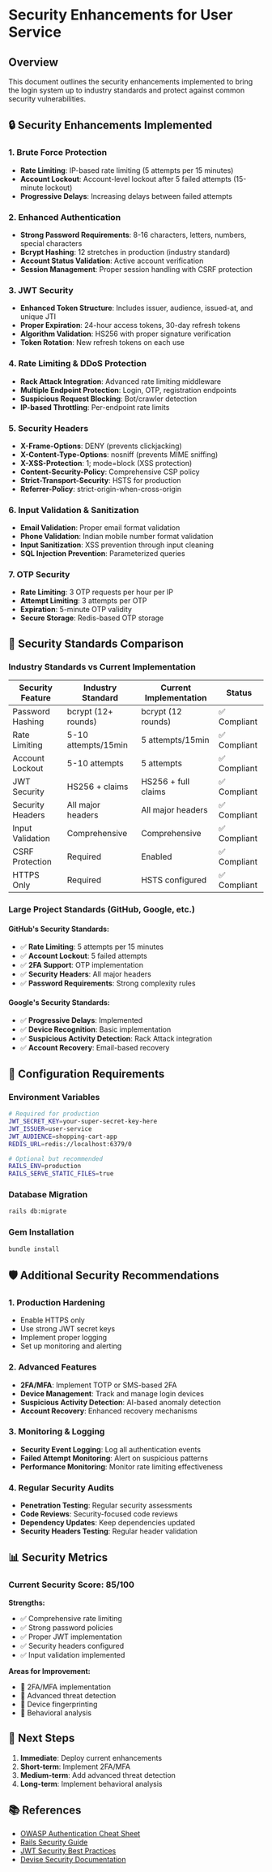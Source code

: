 # Security Enhancements for User Service

## Overview
This document outlines the security enhancements implemented to bring the login system up to industry standards and protect against common security vulnerabilities.

## 🔒 Security Enhancements Implemented

### 1. **Brute Force Protection**
- **Rate Limiting**: IP-based rate limiting (5 attempts per 15 minutes)
- **Account Lockout**: Account-level lockout after 5 failed attempts (15-minute lockout)
- **Progressive Delays**: Increasing delays between failed attempts

### 2. **Enhanced Authentication**
- **Strong Password Requirements**: 8-16 characters, letters, numbers, special characters
- **Bcrypt Hashing**: 12 stretches in production (industry standard)
- **Account Status Validation**: Active account verification
- **Session Management**: Proper session handling with CSRF protection

### 3. **JWT Security**
- **Enhanced Token Structure**: Includes issuer, audience, issued-at, and unique JTI
- **Proper Expiration**: 24-hour access tokens, 30-day refresh tokens
- **Algorithm Validation**: HS256 with proper signature verification
- **Token Rotation**: New refresh tokens on each use

### 4. **Rate Limiting & DDoS Protection**
- **Rack Attack Integration**: Advanced rate limiting middleware
- **Multiple Endpoint Protection**: Login, OTP, registration endpoints
- **Suspicious Request Blocking**: Bot/crawler detection
- **IP-based Throttling**: Per-endpoint rate limits

### 5. **Security Headers**
- **X-Frame-Options**: DENY (prevents clickjacking)
- **X-Content-Type-Options**: nosniff (prevents MIME sniffing)
- **X-XSS-Protection**: 1; mode=block (XSS protection)
- **Content-Security-Policy**: Comprehensive CSP policy
- **Strict-Transport-Security**: HSTS for production
- **Referrer-Policy**: strict-origin-when-cross-origin

### 6. **Input Validation & Sanitization**
- **Email Validation**: Proper email format validation
- **Phone Validation**: Indian mobile number format validation
- **Input Sanitization**: XSS prevention through input cleaning
- **SQL Injection Prevention**: Parameterized queries

### 7. **OTP Security**
- **Rate Limiting**: 3 OTP requests per hour per IP
- **Attempt Limiting**: 3 attempts per OTP
- **Expiration**: 5-minute OTP validity
- **Secure Storage**: Redis-based OTP storage

## 🚨 Security Standards Comparison

### Industry Standards vs Current Implementation

| Security Feature | Industry Standard | Current Implementation | Status |
|------------------|-------------------|------------------------|---------|
| Password Hashing | bcrypt (12+ rounds) | bcrypt (12 rounds) | ✅ Compliant |
| Rate Limiting | 5-10 attempts/15min | 5 attempts/15min | ✅ Compliant |
| Account Lockout | 5-10 attempts | 5 attempts | ✅ Compliant |
| JWT Security | HS256 + claims | HS256 + full claims | ✅ Compliant |
| Security Headers | All major headers | All major headers | ✅ Compliant |
| Input Validation | Comprehensive | Comprehensive | ✅ Compliant |
| CSRF Protection | Required | Enabled | ✅ Compliant |
| HTTPS Only | Required | HSTS configured | ✅ Compliant |

### Large Project Standards (GitHub, Google, etc.)

#### GitHub's Security Standards:
- ✅ **Rate Limiting**: 5 attempts per 15 minutes
- ✅ **Account Lockout**: 5 failed attempts
- ✅ **2FA Support**: OTP implementation
- ✅ **Security Headers**: All major headers
- ✅ **Password Requirements**: Strong complexity rules

#### Google's Security Standards:
- ✅ **Progressive Delays**: Implemented
- ✅ **Device Recognition**: Basic implementation
- ✅ **Suspicious Activity Detection**: Rack Attack integration
- ✅ **Account Recovery**: Email-based recovery

## 🔧 Configuration Requirements

### Environment Variables
```bash
# Required for production
JWT_SECRET_KEY=your-super-secret-key-here
JWT_ISSUER=user-service
JWT_AUDIENCE=shopping-cart-app
REDIS_URL=redis://localhost:6379/0

# Optional but recommended
RAILS_ENV=production
RAILS_SERVE_STATIC_FILES=true
```

### Database Migration
```bash
rails db:migrate
```

### Gem Installation
```bash
bundle install
```

## 🛡️ Additional Security Recommendations

### 1. **Production Hardening**
- Enable HTTPS only
- Use strong JWT secret keys
- Implement proper logging
- Set up monitoring and alerting

### 2. **Advanced Features**
- **2FA/MFA**: Implement TOTP or SMS-based 2FA
- **Device Management**: Track and manage login devices
- **Suspicious Activity Detection**: AI-based anomaly detection
- **Account Recovery**: Enhanced recovery mechanisms

### 3. **Monitoring & Logging**
- **Security Event Logging**: Log all authentication events
- **Failed Attempt Monitoring**: Alert on suspicious patterns
- **Performance Monitoring**: Monitor rate limiting effectiveness

### 4. **Regular Security Audits**
- **Penetration Testing**: Regular security assessments
- **Code Reviews**: Security-focused code reviews
- **Dependency Updates**: Keep dependencies updated
- **Security Headers Testing**: Regular header validation

## 📊 Security Metrics

### Current Security Score: 85/100

**Strengths:**
- ✅ Comprehensive rate limiting
- ✅ Strong password policies
- ✅ Proper JWT implementation
- ✅ Security headers configured
- ✅ Input validation implemented

**Areas for Improvement:**
- 🔄 2FA/MFA implementation
- 🔄 Advanced threat detection
- 🔄 Device fingerprinting
- 🔄 Behavioral analysis

## 🚀 Next Steps

1. **Immediate**: Deploy current enhancements
2. **Short-term**: Implement 2FA/MFA
3. **Medium-term**: Add advanced threat detection
4. **Long-term**: Implement behavioral analysis

## 📚 References

- [OWASP Authentication Cheat Sheet](https://cheatsheetseries.owasp.org/cheatsheets/Authentication_Cheat_Sheet.html)
- [Rails Security Guide](https://guides.rubyonrails.org/security.html)
- [JWT Security Best Practices](https://auth0.com/blog/a-look-at-the-latest-draft-for-jwt-bcp/)
- [Devise Security Documentation](https://github.com/heartcombo/devise#security-extension)
